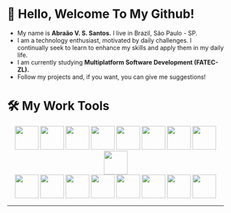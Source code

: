 # 🐍 Hello, Welcome To My Github!
- My name is __Abraão V. S. Santos.__ I live in Brazil, São Paulo - SP.
- I am a technology enthusiast, motivated by daily challenges. I continually seek to learn to enhance my skills and apply them in my daily life.
- I am currently studying __Multiplatform Software Development (FATEC-ZL).__
- Follow my projects and, if you want, you can give me suggestions!
# 🛠 My Work Tools
  <div align="center">
          <img width="55" src="https://cdn.jsdelivr.net/gh/devicons/devicon@latest/icons/python/python-original.svg" /> 
          <img width="55" src="https://cdn.jsdelivr.net/gh/devicons/devicon@latest/icons/azuresqldatabase/azuresqldatabase-original.svg" />
          <img width="55" src="https://cdn.jsdelivr.net/gh/devicons/devicon@latest/icons/java/java-original-wordmark.svg" />
          <img width="55" src="https://cdn.jsdelivr.net/gh/devicons/devicon@latest/icons/javascript/javascript-original.svg" />   
          <img width="55" src="https://cdn.jsdelivr.net/gh/devicons/devicon@latest/icons/typescript/typescript-original.svg" />
          <img width="55" src="https://cdn.jsdelivr.net/gh/devicons/devicon@latest/icons/nodejs/nodejs-original-wordmark.svg" />
          <img width="55" src="https://cdn.jsdelivr.net/gh/devicons/devicon@latest/icons/react/react-original-wordmark.svg" />
          <img width="55" src="https://cdn.jsdelivr.net/gh/devicons/devicon@latest/icons/tailwindcss/tailwindcss-original.svg" />
          <img width="55" src="https://cdn.jsdelivr.net/gh/devicons/devicon@latest/icons/bootstrap/bootstrap-original-wordmark.svg" />
    <br>
          <img width="55" src="https://cdn.jsdelivr.net/gh/devicons/devicon@latest/icons/json/json-original.svg" />
          <img width="55" src="https://cdn.jsdelivr.net/gh/devicons/devicon@latest/icons/flask/flask-original-wordmark.svg" /> 
          <img width="55" src="https://cdn.jsdelivr.net/gh/devicons/devicon@latest/icons/amazonwebservices/amazonwebservices-original-wordmark.svg" />      
          <img width="55" src="https://cdn.jsdelivr.net/gh/devicons/devicon@latest/icons/mysql/mysql-original.svg" />
          <img width="55" src="https://cdn.jsdelivr.net/gh/devicons/devicon@latest/icons/sqlite/sqlite-original-wordmark.svg" />
          <img width="55" src="https://cdn.jsdelivr.net/gh/devicons/devicon@latest/icons/microsoftsqlserver/microsoftsqlserver-original-wordmark.svg" />
          <img width="55" src="https://cdn.jsdelivr.net/gh/devicons/devicon@latest/icons/redis/redis-original-wordmark.svg" />
          <img width="55" src="https://cdn.jsdelivr.net/gh/devicons/devicon@latest/icons/mongodb/mongodb-original-wordmark.svg" />
  </div>

---
